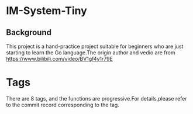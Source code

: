 # IM-System-Tiny
## Background
   This project is a hand-practice project suitable for beginners who are just starting to learn the Go language.The origin author and vedio
   are from https://www.bilibili.com/video/BV1gf4y1r79E
   
 # Tags 
   There are 8 tags, and the functions are progressive.For details,please refer to the commit record corresponding to the tag.
